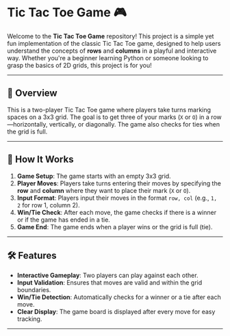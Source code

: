 # Tic Tac Toe Game 🎮

Welcome to the **Tic Tac Toe Game** repository! This project is a simple yet fun implementation of the classic Tic Tac Toe game, designed to help users understand the concepts of **rows** and **columns** in a playful and interactive way. Whether you're a beginner learning Python or someone looking to grasp the basics of 2D grids, this project is for you!

---

## 🎯 Overview

This is a two-player Tic Tac Toe game where players take turns marking spaces on a 3x3 grid. The goal is to get three of your marks (`X` or `O`) in a row—horizontally, vertically, or diagonally. The game also checks for ties when the grid is full.

---

## 🚀 How It Works

1. **Game Setup**: The game starts with an empty 3x3 grid.
2. **Player Moves**: Players take turns entering their moves by specifying the **row** and **column** where they want to place their mark (`X` or `O`).
3. **Input Format**: Players input their moves in the format `row, col` (e.g., `1, 2` for row 1, column 2).
4. **Win/Tie Check**: After each move, the game checks if there is a winner or if the game has ended in a tie.
5. **Game End**: The game ends when a player wins or the grid is full (tie).

---

## 🛠️ Features

- **Interactive Gameplay**: Two players can play against each other.
- **Input Validation**: Ensures that moves are valid and within the grid boundaries.
- **Win/Tie Detection**: Automatically checks for a winner or a tie after each move.
- **Clear Display**: The game board is displayed after every move for easy tracking.

---

